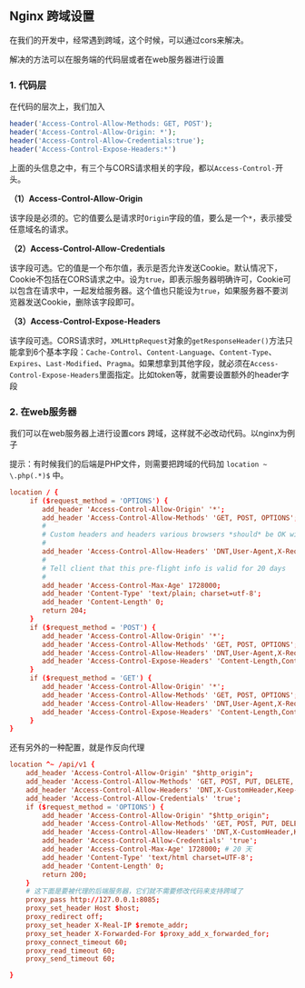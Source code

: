 ## Nginx 跨域设置

在我们的开发中，经常遇到跨域，这个时候，可以通过cors来解决。

解决的方法可以在服务端的代码层或者在web服务器进行设置

### 1. 代码层

在代码的层次上，我们加入

```php
header('Access-Control-Allow-Methods: GET, POST');
header('Access-Control-Allow-Origin: *');
header('Access-Control-Allow-Credentials:true');
header('Access-Control-Expose-Headers:*')
```

上面的头信息之中，有三个与CORS请求相关的字段，都以`Access-Control-`开头。

**（1）Access-Control-Allow-Origin**

该字段是必须的。它的值要么是请求时`Origin`字段的值，要么是一个`*`，表示接受任意域名的请求。

**（2）Access-Control-Allow-Credentials**

该字段可选。它的值是一个布尔值，表示是否允许发送Cookie。默认情况下，Cookie不包括在CORS请求之中。设为`true`，即表示服务器明确许可，Cookie可以包含在请求中，一起发给服务器。这个值也只能设为`true`，如果服务器不要浏览器发送Cookie，删除该字段即可。

**（3）Access-Control-Expose-Headers**

该字段可选。CORS请求时，`XMLHttpRequest`对象的`getResponseHeader()`方法只能拿到6个基本字段：`Cache-Control`、`Content-Language`、`Content-Type`、`Expires`、`Last-Modified`、`Pragma`。如果想拿到其他字段，就必须在`Access-Control-Expose-Headers`里面指定。比如token等，就需要设置额外的header字段

### 2. 在web服务器

我们可以在web服务器上进行设置cors 跨域，这样就不必改动代码。以nginx为例子

提示：有时候我们的后端是PHP文件，则需要把跨域的代码加 `location ~ \.php(.*)$` 中。

```conf
location / {
     if ($request_method = 'OPTIONS') {
        add_header 'Access-Control-Allow-Origin' '*';
        add_header 'Access-Control-Allow-Methods' 'GET, POST, OPTIONS';
        #
        # Custom headers and headers various browsers *should* be OK with but aren't
        #
        add_header 'Access-Control-Allow-Headers' 'DNT,User-Agent,X-Requested-With,If-Modified-Since,Cache-Control,Content-Type,Range';
        #
        # Tell client that this pre-flight info is valid for 20 days
        #
        add_header 'Access-Control-Max-Age' 1728000;
        add_header 'Content-Type' 'text/plain; charset=utf-8';
        add_header 'Content-Length' 0;
        return 204;
     }
     if ($request_method = 'POST') {
        add_header 'Access-Control-Allow-Origin' '*';
        add_header 'Access-Control-Allow-Methods' 'GET, POST, OPTIONS';
        add_header 'Access-Control-Allow-Headers' 'DNT,User-Agent,X-Requested-With,If-Modified-Since,Cache-Control,Content-Type,Range';
        add_header 'Access-Control-Expose-Headers' 'Content-Length,Content-Range';
     }
     if ($request_method = 'GET') {
        add_header 'Access-Control-Allow-Origin' '*';
        add_header 'Access-Control-Allow-Methods' 'GET, POST, OPTIONS';
        add_header 'Access-Control-Allow-Headers' 'DNT,User-Agent,X-Requested-With,If-Modified-Since,Cache-Control,Content-Type,Range';
        add_header 'Access-Control-Expose-Headers' 'Content-Length,Content-Range';
     }
}
```

 还有另外的一种配置，就是作反向代理

```conf
location ^~ /api/v1 {
	add_header 'Access-Control-Allow-Origin' "$http_origin"; 
	add_header 'Access-Control-Allow-Methods' 'GET, POST, PUT, DELETE, OPTIONS'; 
	add_header 'Access-Control-Allow-Headers' 'DNT,X-CustomHeader,Keep-Alive,User-Agent,X-Requested-With,If-Modified-Since,Cache-Control,Content-Type    '; 
	add_header 'Access-Control-Allow-Credentials' 'true'; 
	if ($request_method = 'OPTIONS') { 
		add_header 'Access-Control-Allow-Origin' "$http_origin"; 
		add_header 'Access-Control-Allow-Methods' 'GET, POST, PUT, DELETE, OPTIONS'; 
		add_header 'Access-Control-Allow-Headers' 'DNT,X-CustomHeader,Keep-Alive,User-Agent,X-Requested-With,If-Modified-Since,Cache-Control,Content-Type    '; 
		add_header 'Access-Control-Allow-Credentials' 'true'; 
		add_header 'Access-Control-Max-Age' 1728000; # 20 天 
		add_header 'Content-Type' 'text/html charset=UTF-8'; 
		add_header 'Content-Length' 0; 
		return 200; 
	} 
    # 这下面是要被代理的后端服务器，它们就不需要修改代码来支持跨域了
	proxy_pass http://127.0.0.1:8085; 
	proxy_set_header Host $host; 
	proxy_redirect off; 
	proxy_set_header X-Real-IP $remote_addr; 
	proxy_set_header X-Forwarded-For $proxy_add_x_forwarded_for; 
	proxy_connect_timeout 60; 
	proxy_read_timeout 60; 
	proxy_send_timeout 60; 

}
```

